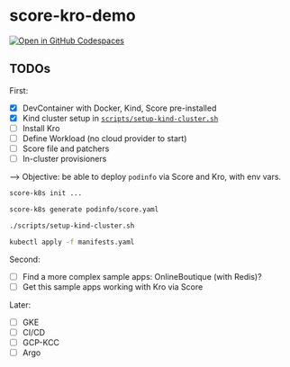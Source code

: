 # score-kro-demo

[![Open in GitHub Codespaces](https://github.com/codespaces/badge.svg)](https://codespaces.new/mathieu-benoit/score-kro-demo)

## TODOs

First:
- [x] DevContainer with Docker, Kind, Score pre-installed
- [x] Kind cluster setup in [`scripts/setup-kind-cluster.sh`](scripts/setup-kind-cluster.sh)
- [ ] Install Kro
- [ ] Define Workload (no cloud provider to start)
- [ ] Score file and patchers
- [ ] In-cluster provisioners

--> Objective: be able to deploy `podinfo` via Score and Kro, with env vars.

```bash
score-k8s init ...

score-k8s generate podinfo/score.yaml

./scripts/setup-kind-cluster.sh

kubectl apply -f manifests.yaml
```

Second:
- [ ] Find a more complex sample apps: OnlineBoutique (with Redis)?
- [ ] Get this sample apps working with Kro via Score

Later:
- [ ] GKE
- [ ] CI/CD
- [ ] GCP-KCC
- [ ] Argo
